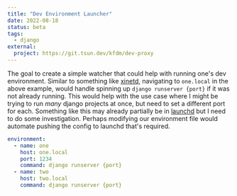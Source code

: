 ```yaml
---
title: "Dev Environment Launcher"
date: 2022-08-18
status: beta
tags:
  - django
external:
  project: https://git.tsun.dev/kfdm/dev-proxy
---
```




The goal to create a simple watcher that could help with running one's dev environment. Similar to something like [xinetd], navigating to `one.local` in the above example, would handle spinning up `django runserver {port}` if it was not already running. This would help with the use case where I might be trying to run _many_ django projects at once, but need to set a different port for each. Something like this may already partially be in [launchd] but I need to do some investigation. Perhaps modifying our environment file would automate pushing the config to launchd that's required.

<!--more-->

```yaml
environment:
  - name: one
    host: one.local
    port: 1234
    command: django runserver {port}
  - name: two
    host: two.local
    command: django runserver {port}
```

[xinetd]: https://en.wikipedia.org/wiki/Xinetd
[launchd]: https://en.wikipedia.org/wiki/Launchd
